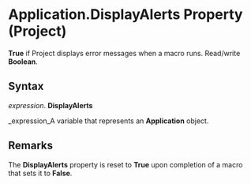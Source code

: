 
# Application.DisplayAlerts Property (Project)

 **True** if Project displays error messages when a macro runs. Read/write **Boolean**.


## Syntax

 _expression_. **DisplayAlerts**

 _expression_A variable that represents an  **Application** object.


## Remarks

The  **DisplayAlerts** property is reset to **True** upon completion of a macro that sets it to **False**.

